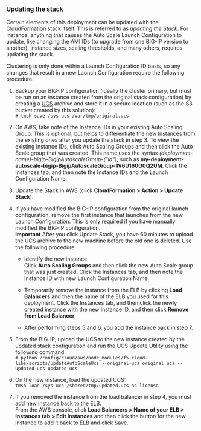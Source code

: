 ### Updating the stack
Certain elements of this deployment can be updated with the CloudFormation stack itself. This is referred to as *updating the Stack*. For instance, anything that causes the Auto Scale Launch Configuration to update, like changing the AMI IDs (to upgrade from one BIG-IP version to another), instance sizes, scaling thresholds, and many others, requires updating the stack. 

Clustering is only done within a Launch Configuration ID basis, so any changes that result in a new Launch Configuration require the following procedure.

  1.  Backup your BIG-IP configuration (ideally the cluster primary, but must be run on an instance created from the original stack configuration) by creating a [UCS](https://support.f5.com/csp/article/K13132) archive and store it in a secure location (such as the S3 bucket created by this solution):<br> ```# tmsh save /sys ucs /var/tmp/original.ucs```
  
  2.  On AWS, take note of the Instance IDs in your existing Auto Scaling Group. This is optional, but helps to differentiate the new Instances from the existing ones after you update the stack in step 3. To view the existing Instance IDs, click Auto Scaling Groups and then click the Auto Scale group that was created. This name uses the syntax *(deployment-name)-bigip-BigipAutoscaleGroup-("id")*, such as **my-deployment-autoscale-bigip-BigipAutoscaleGroup-1V6U160O0Q2UM**.  Click the Instances tab, and then note the Instance IDs and the Launch Configuration Name.  

  3. Update the Stack in AWS (click **CloudFormation > Action > Update Stack**).  

  4. If you have modified the BIG-IP configuration from the original launch configuration, remove the first instance that launches from the new Launch Configuration. This is only required if you have manually modified the BIG-IP configuration.<br> **Important** After you click Update Stack, you have 60 minutes to upload the UCS archive to the new machine before the old one is deleted. Use the following procedure.

     - Identify the new instance<br>
     Click **Auto Scaling Groups** and then click the new Auto Scale group that was just created. Click the Instances tab, and then note the Instance ID with new Launch Configuration Name.  
  
     -  Temporarily remove the instance from the ELB by clicking **Load Balancers** and then the name of the ELB you used for this deployment. Click the Instances tab,  and then click the newly created instance with the new Instance ID, and then click **Remove from Load Balancer**
     -  After performing steps 5 and 6, you add the instance back in step 7.

  5. From the BIG-IP, upload the UCS to the new instance created by the updated stack configuration and run the UCS Update Utility using the following command:<br> ```# python /config/cloud/aws/node_modules/f5-cloud-libs/scripts/updateAutoScaleUcs --original-ucs original.ucs --updated-ucs updated.ucs```

  6. On the new instance, load the updated UCS:<br> ```tmsh load /sys ucs /shared/tmp/updated.ucs no-license```

  7. If you removed the instance from the load balancer in step 4, you must add new instance back to the ELB.<br>
  From the AWS console, click **Load Balancers > Name of your ELB > Instances tab > Edit Instances** and then click the button for the new instance to add it back to ELB and click Save.
